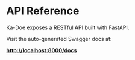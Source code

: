 # API Reference

Ka-Doe exposes a RESTful API built with FastAPI.

Visit the auto-generated Swagger docs at:

**[http://localhost:8000/docs](http://localhost:8000/docs)**